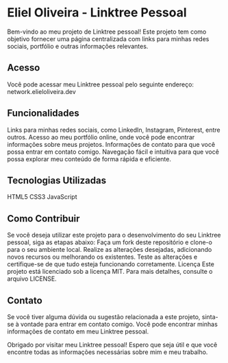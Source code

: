 # Eliel Oliveira - Linktree Pessoal #
Bem-vindo ao meu projeto de Linktree pessoal! Este projeto tem como objetivo fornecer uma página centralizada com links para minhas redes sociais, portfólio e outras informações relevantes.

## Acesso ##
Você pode acessar meu Linktree pessoal pelo seguinte endereço: network.elieloliveira.dev

## Funcionalidades ##
Links para minhas redes sociais, como LinkedIn, Instagram, Pinterest, entre outros.
Acesso ao meu portfólio online, onde você pode encontrar informações sobre meus projetos.
Informações de contato para que você possa entrar em contato comigo.
Navegação fácil e intuitiva para que você possa explorar meu conteúdo de forma rápida e eficiente.

## Tecnologias Utilizadas ##

HTML5
CSS3
JavaScript

## Como Contribuir ##

Se você deseja utilizar este projeto para o desenvolvimento do seu Linktree pessoal, siga as etapas abaixo:
Faça um fork deste repositório e clone-o para o seu ambiente local.
Realize as alterações desejadas, adicionando novos recursos ou melhorando os existentes.
Teste as alterações e certifique-se de que tudo esteja funcionando corretamente.
Licença
Este projeto está licenciado sob a licença MIT. Para mais detalhes, consulte o arquivo LICENSE.

## Contato ##
Se você tiver alguma dúvida ou sugestão relacionada a este projeto, sinta-se à vontade para entrar em contato comigo. Você pode encontrar minhas informações de contato em meu Linktree pessoal.

Obrigado por visitar meu Linktree pessoal! Espero que seja útil e que você encontre todas as informações necessárias sobre mim e meu trabalho.
